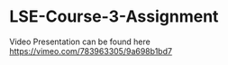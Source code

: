 # LSE-Course-3-Assignment
Video Presentation can be found here https://vimeo.com/783963305/9a698b1bd7
